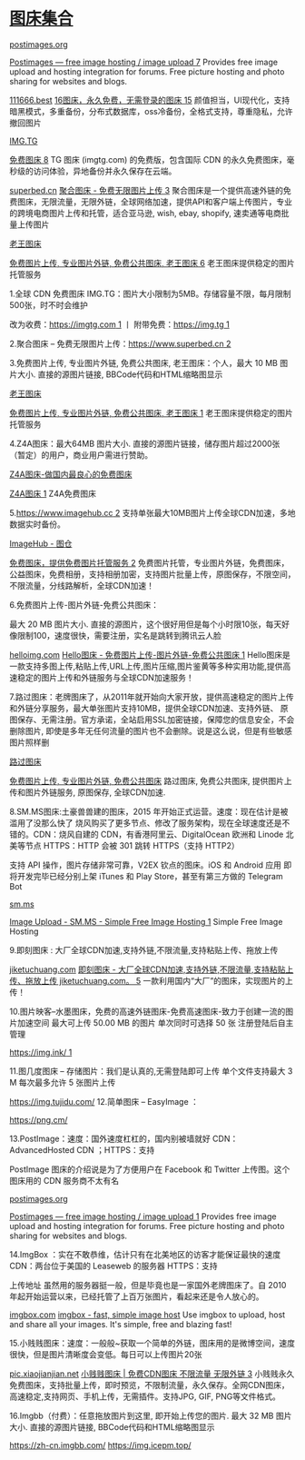 # [图床集合](https://github.com/jaaleng/gitblog/issues/18)

[postimages.org](https://postimages.org/)

[Postimages — free image hosting / image upload 7](https://postimages.org/)
Provides free image upload and hosting integration for forums. Free picture hosting and photo sharing for websites and blogs.


[111666.best](https://111666.best/)
[16图床，永久免费，无需登录的图床 15](https://111666.best/)
颜值担当，UI现代化，支持暗黑模式，多重备份，分布式数据库，oss冷备份，全格式支持，尊重隐私，允许撤回图片


[IMG.TG](https://img.tg/)

[免费图床 8](https://img.tg/)
TG 图床 (imgtg.com) 的免费版，包含国际 CDN 的永久免费图床，毫秒级的访问体验，异地备份并永久保存在云端。


[superbed.cn](https://www.superbed.cn/)
[聚合图床 - 免费无限图片上传 3](https://www.superbed.cn/)
聚合图床是一个提供高速外链的免费图床，无限流量，无限外链，全球网络加速，提供API和客户端上传图片，专业的跨境电商图片上传和托管，适合亚马逊, wish, ebay, shopify, 速卖通等电商批量上传图片


[老王图床](https://img.gejiba.com/)

[免费图片上传, 专业图片外链, 免费公共图床, 老王图床 6](https://img.gejiba.com/)
老王图床提供稳定的图片托管服务

1.全球 CDN 免费图床 IMG.TG：图片大小限制为5MB。存储容量不限，每月限制500张，时不时会维护

改为收费：[https://imgtg.com 1](https://imgtg.com/) 丨 附带免费：[https://img.tg 1](https://img.tg/)

2.聚合图床 – 免费无限图片上传：[https://www.superbed.cn 2](https://www.superbed.cn/)

3.免费图片上传, 专业图片外链, 免费公共图床, 老王图床：个人，最大 10 MB 图片大小. 直接的源图片链接, BBCode代码和HTML缩略图显示


[老王图床](https://img.gejiba.com/)

[免费图片上传, 专业图片外链, 免费公共图床, 老王图床 1](https://img.gejiba.com/)
老王图床提供稳定的图片托管服务

4.Z4A图床：最大64MB 图片大小. 直接的源图片链接，储存图片超过2000张（暂定）的用户，商业用户需进行赞助。


[Z4A图床-做国内最良心的免费图床](https://www.z4a.net/)

[Z4A图床 1](https://www.z4a.net/)
Z4A免费图床

5.[https://www.imagehub.cc 2](https://www.imagehub.cc/) 支持单张最大10MB图片上传全球CDN加速，多地数据实时备份。


[ImageHub - 图仓](https://www.imagehub.cc/)

[免费图床，提供免费图片托管服务 2](https://www.imagehub.cc/)
免费图片托管，专业图片外链，免费图床，公益图床，免费相册，支持相册加密，支持图片批量上传，原图保存，不限空间，不限流量，分线路解析，全球CDN加速！

​6.免费图片上传-图片外链-免费公共图床：

最大 20 MB 图片大小. 直接的源图片，这个很好用但是每个小时限10张，每天好像限制100，速度很快，需要注册，实名是跳转到腾讯云人脸

[helloimg.com](https://www.helloimg.com/)
[Hello图床 - 免费图片上传-图片外链-免费公共图床 1](https://www.helloimg.com/)
Hello图床是一款支持多图上传,粘贴上传,URL上传,图片压缩,图片鉴黄等多种实用功能,提供高速稳定的图片上传和外链服务与全球CDN加速服务！

7.路过图床：老牌图床了，从2011年就开始向大家开放，提供高速稳定的图片上传和外链分享服务，最大单张图片支持10MB，提供全球CDN加速、支持外链、 原图保存、无需注册。官方承诺，全站启用SSL加密链接，保障您的信息安全，不会删除图片, 即使是多年无任何流量的图片也不会删除。说是这么说，但是有些敏感图片照样删


[路过图床](https://imgse.com/)

[免费图片上传, 专业图片外链, 免费公共图床](https://imgse.com/)
路过图床, 免费公共图床, 提供图片上传和图片外链服务, 原图保存, 全球CDN加速.

8.SM.MS图床:土豪兽兽建的图床，2015 年开始正式运营。速度：现在估计是被滥用了没那么快了 烧风购买了更多节点、修改了服务架构，现在全球速度还是不错的。CDN：烧风自建的 CDN，有香港阿里云、DigitalOcean 欧洲和 Linode 北美等节点 HTTPS：HTTP 会被 301 跳转 HTTPS（支持 HTTP2）

支持 API 操作，图片存储非常可靠，V2EX 钦点的图床。iOS 和 Android 应用 即将开发完毕已经分别上架 iTunes 和 Play Store，甚至有第三方做的 Telegram Bot


[sm.ms](https://sm.ms/)

[Image Upload - SM.MS - Simple Free Image Hosting 1](https://sm.ms/)
Simple Free Image Hosting

9.即刻图床 : 大厂全球CDN加速,支持外链,不限流量,支持粘贴上传、拖放上传

[jiketuchuang.com](https://jiketuchuang.com/)
[即刻图床 - 大厂全球CDN加速,支持外链,不限流量,支持粘贴上传、拖放上传 jiketuchuang.com。 5](https://jiketuchuang.com/)
一款利用国内“大厂”的图床，实现图片的上传！

10.图片映客–水墨图床，免费的高速外链图床-免费高速图床-致力于创建一流的图片加速空间 最大可上传 50.00 MB 的图片 单次同时可选择 50 张 注册登陆后自主管理

[https://img.ink/ 1](https://img.ink/)

11.图几度图床 – 存储图片：我们是认真的,无需登陆即可上传 单个文件支持最大 3 M 每次最多允许 5 张图片上传

https://img.tujidu.com/
12.简单图床 – EasyImage ：

https://png.cm/

13.PostImage：速度：国外速度杠杠的，国内别被墙就好 CDN：AdvancedHosted CDN ；HTTPS：支持

PostImage 图床的介绍说是为了方便用户在 Facebook 和 Twitter 上传图。这个图床用的 CDN 服务商不太有名


[postimages.org](https://postimages.org/)

[Postimages — free image hosting / image upload 1](https://postimages.org/)
Provides free image upload and hosting integration for forums. Free picture hosting and photo sharing for websites and blogs.

14.ImgBox ：实在不敢恭维，估计只有在北美地区的访客才能保证最快的速度 CDN：两台位于美国的 Leaseweb 的服务器 HTTPS：支持

上传地址 虽然用的服务器挺一般，但是毕竟也是一家国外老牌图床了。自 2010 年起开始运营以来，已经托管了上百万张图片，看起来还是令人放心的。


[imgbox.com](https://imgbox.com/)
[imgbox - fast, simple image host](https://imgbox.com/)
Use imgbox to upload, host and share all your images. It's simple, free and blazing fast!

15.小贱贱图床：速度：一般般~获取一个简单的外链，图床用的是微博空间，速度很快，但是图片清晰度会变低。每日可以上传图片20张


[pic.xiaojianjian.net](https://pic.xiaojianjian.net/)
[小贱贱图床 | 免费CDN图床 不限流量 无限外链 3](https://pic.xiaojianjian.net/)
小贱贱永久免费图床，支持批量上传，即时预览，不限制流量，永久保存。全网CDN图床，高速稳定,支持网页、手机上传，无需插件。支持JPG, GIF, PNG等文件格式。

16.Imgbb（付费）：任意拖放图片到这里, 即开始上传您的图片. 最大 32 MB 图片大小. 直接的源图片链接, BBCode代码和HTML缩略图显示

https://zh-cn.imgbb.com/
https://img.icepm.top/